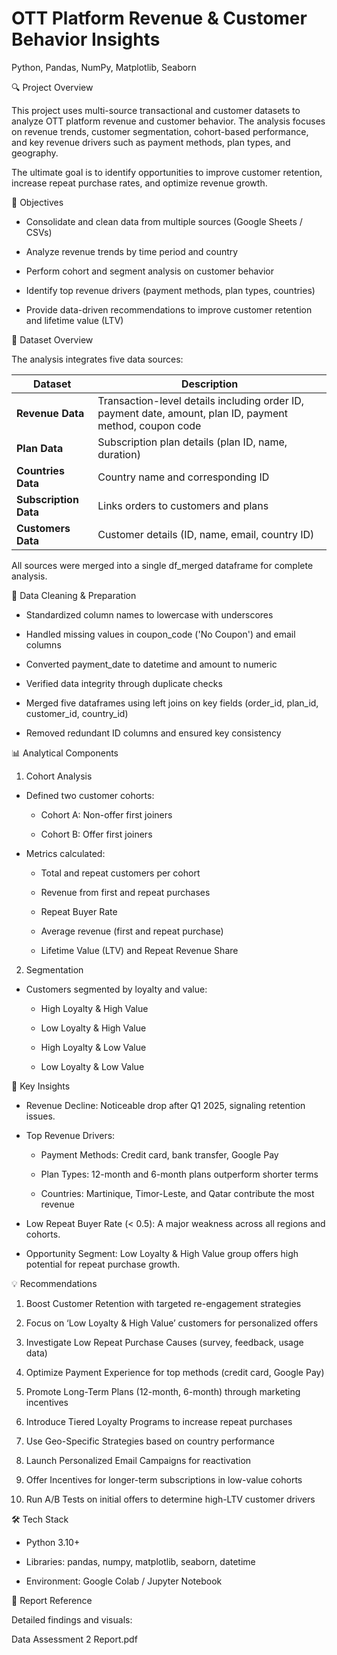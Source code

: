 # OTT Platform Revenue & Customer Behavior Insights
Python, Pandas, NumPy, Matplotlib, Seaborn

🔍 Project Overview

This project uses multi-source transactional and customer datasets to analyze OTT platform revenue and customer behavior.
The analysis focuses on revenue trends, customer segmentation, cohort-based performance, and key revenue drivers such as payment methods, plan types, and geography.

The ultimate goal is to identify opportunities to improve customer retention, increase repeat purchase rates, and optimize revenue growth.

🎯 Objectives

* Consolidate and clean data from multiple sources (Google Sheets / CSVs)

* Analyze revenue trends by time period and country

* Perform cohort and segment analysis on customer behavior

* Identify top revenue drivers (payment methods, plan types, countries)

* Provide data-driven recommendations to improve customer retention and lifetime value (LTV)

🧾 Dataset Overview

The analysis integrates five data sources:

| Dataset               | Description                                                                                              |
| --------------------- | -------------------------------------------------------------------------------------------------------- |
| **Revenue Data**      | Transaction-level details including order ID, payment date, amount, plan ID, payment method, coupon code |
| **Plan Data**         | Subscription plan details (plan ID, name, duration)                                                      |
| **Countries Data**    | Country name and corresponding ID                                                                        |
| **Subscription Data** | Links orders to customers and plans                                                                      |
| **Customers Data**    | Customer details (ID, name, email, country ID)                                                           |

All sources were merged into a single df_merged dataframe for complete analysis.

🧹 Data Cleaning & Preparation

* Standardized column names to lowercase with underscores

* Handled missing values in coupon_code ('No Coupon') and email columns

* Converted payment_date to datetime and amount to numeric

* Verified data integrity through duplicate checks

* Merged five dataframes using left joins on key fields (order_id, plan_id, customer_id, country_id)

* Removed redundant ID columns and ensured key consistency

📊 Analytical Components
1. Cohort Analysis

* Defined two customer cohorts:

    * Cohort A: Non-offer first joiners

    * Cohort B: Offer first joiners

* Metrics calculated:

    * Total and repeat customers per cohort

    * Revenue from first and repeat purchases

    * Repeat Buyer Rate

    * Average revenue (first and repeat purchase)

    * Lifetime Value (LTV) and Repeat Revenue Share

2. Segmentation

* Customers segmented by loyalty and value:

   * High Loyalty & High Value

   * Low Loyalty & High Value

   * High Loyalty & Low Value

   * Low Loyalty & Low Value

🔑 Key Insights

* Revenue Decline: Noticeable drop after Q1 2025, signaling retention issues.

* Top Revenue Drivers:

    * Payment Methods: Credit card, bank transfer, Google Pay

    * Plan Types: 12-month and 6-month plans outperform shorter terms

    * Countries: Martinique, Timor-Leste, and Qatar contribute the most revenue

* Low Repeat Buyer Rate (< 0.5): A major weakness across all regions and cohorts.

* Opportunity Segment: Low Loyalty & High Value group offers high potential for repeat purchase growth.

💡 Recommendations

1. Boost Customer Retention with targeted re-engagement strategies

2. Focus on ‘Low Loyalty & High Value’ customers for personalized offers

3. Investigate Low Repeat Purchase Causes (survey, feedback, usage data)

4. Optimize Payment Experience for top methods (credit card, Google Pay)

5. Promote Long-Term Plans (12-month, 6-month) through marketing incentives

6. Introduce Tiered Loyalty Programs to increase repeat purchases

7. Use Geo-Specific Strategies based on country performance

8. Launch Personalized Email Campaigns for reactivation

9. Offer Incentives for longer-term subscriptions in low-value cohorts

10. Run A/B Tests on initial offers to determine high-LTV customer drivers

🛠️ Tech Stack

* Python 3.10+

* Libraries:
  pandas, numpy, matplotlib, seaborn, datetime

* Environment: Google Colab / Jupyter Notebook

📄 Report Reference

Detailed findings and visuals:

 Data Assessment 2 Report.pdf


